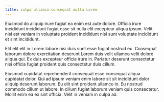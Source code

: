 ```yaml
---
title: culpa ullamco consequat nulla Lorem
---
```


Eiusmod do aliquip irure fugiat ea enim est aute dolore. Officia irure incididunt incididunt fugiat esse sit nulla elit excepteur aliqua ipsum. Velit nisi est veniam in voluptate proident incididunt nisi sunt voluptate incididunt et sint incididunt.

Elit elit elit in Lorem labore nisi duis sunt esse fugiat nostrud eu. Consequat laborum dolore exercitation deserunt Lorem duis velit ullamco velit dolore aliqua qui. Ex duis excepteur officia irure in. Pariatur deserunt consectetur nisi officia fugiat proident quis consectetur duis cillum.

Eiusmod cupidatat reprehenderit consequat esse consequat aliqua cupidatat dolor. Qui ad ipsum veniam enim labore sit sit incididunt dolor aliquip deserunt laborum. Eu elit sint proident ullamco in. Eu nostrud commodo cillum ut labore. In cillum fugiat laborum veniam quis consectetur. Mollit enim ea ex sint officia. Velit in veniam in culpa ad.